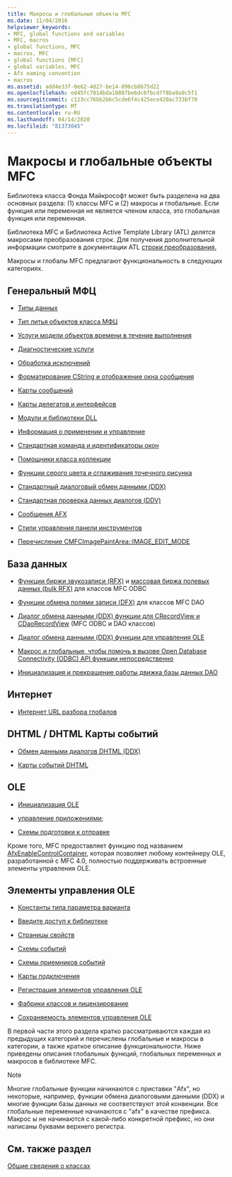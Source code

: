 ```yaml
---
title: Макросы и глобальные объекты MFC
ms.date: 11/04/2016
helpviewer_keywords:
- MFC, global functions and variables
- MFC, macros
- global functions, MFC
- macros, MFC
- global functions [MFC]
- global variables, MFC
- Afx naming convention
- macros
ms.assetid: add4e33f-0e62-4d27-be14-896cb8675d22
ms.openlocfilehash: ed45fc7014bda18887be6dc8fbcdff8ba9a9c5f1
ms.sourcegitcommit: c123cc76bb2b6c5cde6f4c425ece420ac733bf70
ms.translationtype: MT
ms.contentlocale: ru-RU
ms.lasthandoff: 04/14/2020
ms.locfileid: "81373045"
---
```

# <a name="mfc-macros-and-globals"></a>Макросы и глобальные объекты MFC

Библиотека класса Фонда Майкрософт может быть разделена на два основных раздела: (1) классы MFC и (2) макросы и глобальные. Если функция или переменная не является членом класса, это глобальная функция или переменная.

Библиотека MFC и Библиотека Active Template Library (ATL) делятся макросами преобразования строк. Для получения дополнительной информации смотрите в документации ATL [строки преобразования.](../../atl/reference/string-conversion-macros.md)

Макросы и глобалы MFC предлагают функциональность в следующих категориях.

## <a name="general-mfc"></a>Генеральный МФЦ

- [Типы данных](data-types-mfc.md)

- [Тип литья объектов класса МФЦ](type-casting-of-mfc-class-objects.md)

- [Услуги модели объектов времени в течение выполнения](run-time-object-model-services.md)

- [Диагностические услуги](diagnostic-services.md)

- [Обработка исключений](exception-processing.md)

- [Форматирование CString и отображение окна сообщения](cstring-formatting-and-message-box-display.md)

- [Карты сообщений](message-map-macros-mfc.md)

- [Карты делегатов и интерфейсов](delegate-and-interface-maps.md)

- [Модули и библиотеки DLL](extension-dll-macros.md)

- [Информация о применении и управление](application-information-and-management.md)

- [Стандартная команда и идентификаторы окон](standard-command-and-window-ids.md)

- [Помощники класса коллекции](collection-class-helpers.md)

- [Функции серого цвета и сглаживания точечного рисунка](gray-and-dithered-bitmap-functions.md)

- [Стандартный диалоговый обмен данными (DDX)](standard-dialog-data-exchange-routines.md)

- [Стандартная проверка данных диалогов (DDV)](standard-dialog-data-validation-routines.md)

- [Сообщения AFX](afx-messages.md)

- [Стили управления панели инструментов](toolbar-control-styles.md)

- [Перечисление CMFCImagePaintArea::IMAGE_EDIT_MODE](cmfcimagepaintarea-image-edit-mode-enumeration.md)

## <a name="database"></a>База данных

- [Функции биржи звукозаписи (RFX)](record-field-exchange-functions.md) и [массовая биржа полевых данных (bulk RFX)](record-field-exchange-functions.md) для классов MFC ODBC

- [Функции обмена полями записи (DFX)](record-field-exchange-functions.md) для классов MFC DAO

- [Диалог обмена данными (DDX) функции для CRecordView и CDaoRecordView](dialog-data-exchange-functions-for-crecordview-and-cdaorecordview.md) (MFC ODBC и DAO классов)

- [Диалог обмена данными (DDX) функции для управления OLE](dialog-data-exchange-functions-for-ole-controls.md)

- [Макрос и глобальные, чтобы помочь в вызове Open Database Connectivity (ODBC) API функции непосредственно](database-macros-and-globals.md)

- [Инициализация и прекращение работы движка базы данных DAO](dao-database-engine-initialization-and-termination.md)

## <a name="internet"></a>Интернет

- [Интернет URL разбора глобалов](internet-url-parsing-globals.md)

## <a name="dhtml--dhtml-event-maps"></a>DHTML / DHTML Карты событий

- [Обмен данными диалогов DHTML (DDX)](ddx-dhtml-helper-macros.md)

- [Карты событий DHTML](dhtml-event-maps.md)

## <a name="ole"></a>OLE

- [Инициализация OLE](ole-initialization.md)

- [управление приложениями;](application-control.md)

- [Схемы подготовки к отправке](dispatch-maps.md)

Кроме того, MFC предоставляет функцию под названием [AfxEnableControlContainer,](ole-initialization.md#afxenablecontrolcontainer) которая позволяет любому контейнеру OLE, разработанной с MFC 4.0, полностью поддерживать встроенные элементы управления OLE.

## <a name="ole-controls"></a>Элементы управления OLE

- [Константы типа параметра варианта](variant-parameter-type-constants.md)

- [Введите доступ к библиотеке](type-library-access.md)

- [Страницы свойств](property-pages-mfc.md)

- [Схемы событий](event-maps.md)

- [Схемы приемников событий](event-sink-maps.md)

- [Карты подключения](connection-maps.md)

- [Регистрация элементов управления OLE](registering-ole-controls.md)

- [Фабрики классов и лицензирование](class-factories-and-licensing.md)

- [Сохраняемость элементов управления OLE](persistence-of-ole-controls.md)

В первой части этого раздела кратко рассматриваются каждая из предыдущих категорий и перечислены глобальные и макросы в категории, а также краткое описание функциональности. Ниже приведены описания глобальных функций, глобальных переменных и макросов в библиотеке MFC.

> [!NOTE]
> Многие глобальные функции начинаются с приставки "Afx", но некоторые, например, функции обмена диалоговыми данными (DDX) и многие функции базы данных не соответствуют этой конвенции. Все глобальные переменные начинаются с "afx" в качестве префикса. Макрос ы не начинаются с какой-либо конкретной префикс, но они написаны буквами верхнего регистра.

## <a name="see-also"></a>См. также раздел

[Общие сведения о классах](../../mfc/class-library-overview.md)
